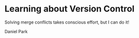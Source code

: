 # Learning about Version Control


Solving merge conflicts takes conscious effort, but I can do it!



Daniel Park







